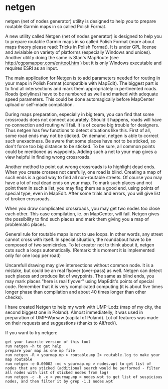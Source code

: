 netgen
======

netgen (net of nodes generator) utility is designed to help you to prepare routable Garmin maps in so called Polish Format.

A new utility called Netgen (net of nodes generator) is designed to help you to prepare routable Garmin maps in so called Polish Format (more about maps theory please read: Tricks in Polish Format). It is under GPL license and avialable on variety of platforms (especially Windows and unices). Another utility doing the same is Stan's MapRoute (see http://cgpsmapper.com/en/tool.htm ) but it is only Windows executable and requires ESRI as an input.

The main application for Netgen is to add parameters needed for routing in your maps in Polish Format (compatible with MapEdit). The biggest part is to find all intersections and mark them appropriately in pertinented roads. Roads (polylines) have to be numbered as well and marked with adequate speed parameters. This could be done automagically before MapCenter upload or self-made compilation.

During maps preparation, especially in big team, you can find that some crossroads does not connect accurately. Should it happens, roads will have no connection and routing will fail. It is of course big trouble for designers. Thus netgen has few functions to detect situations like this. First of all, some road ends may not be sticked. On demand, netgen is able to correct such unexactness. Be aware that some places have not to be sticked, so don't force too big distance to be sticked. To be sure, all common points could be mentioned as waypoints. Adding such a net to your map gives a view helpful in finding wrong crossroads.

Another method to point out wrong crossroads is to highlight dead ends. When you create crosses not carefully, one road is blind. Creating a map of such ends is a good way to find all non-routable streets. Of course you may have a lot of real dead ends on your map. To mark such places and not point them in such a list, you may flag them as a good end, using points of special type, even in MapEdit. After some trials and errors, you will give list of broken crossroads.

When you draw complicated crossroads, you may get two nodes too close each other. This case compilation, ie. on MapCenter, will fail. Netgen gives the possibility to find such places and mark them giving you a map of problematic places.

General rule for routable maps is not to use loops. In other words, any street cannot cross with itself. In special situation, the roundabout have to be composed of two semicircles. To let creator not to think about it, netgen cuts such a loops automatically. (Remark: this moment it is implemented only for one loop per road)

Uncarefull drawing may give intersections without common node. It is a mistake, but could be an real flyover (over-pass) as well. Netgen can detect such places and produce list of waypoints. The same as blind ends, you may mark places "here is real flyover" using MapEdit's points of special code. Remember that it is very complicated computing (it is about five times longer phase than compilation and about 40 times longer than other checks).

I have created Netgen to help my work with UMP-Lodz (map of my city, the second biggest one in Poland). Almost immediatelly, it was used in preparation of UMP-Warsaw (capital of Poland). Lot of features was made on their requests and suggestions (thanks to Alf/red/).

If you want to try netgen:

    get your favorite version of this tool
    run netgen -h to get help
    prepare your map as one mp file
    run netgen -R < yourmap.mp > routable.mp 2> routable.log to make your map routable
    run netgen -e 0.00002 -mc < yourmap.mp > nodes.wpt to get list of nodes that are sticked (additional search would be performed - filter all nodes with list of sticked nodes from log)
    run netgen -c -b -x < yourmap.mp > nodes.wpt to get list of suspicious nodes, and then filter it by grep -1,I nodes.wpt

